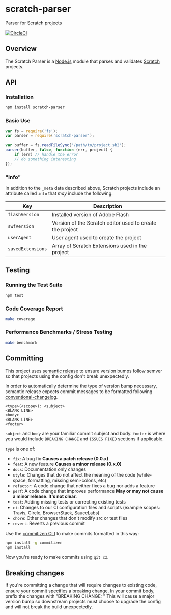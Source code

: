 # scratch-parser

Parser for Scratch projects

[![CircleCI](https://circleci.com/gh/LLK/scratch-parser.svg?style=shield)](https://app.circleci.com/pipelines/github/LLK/scratch-parser?branch=master)

## Overview

The Scratch Parser is a [Node.js](https://nodejs.org) module that parses and validates
[Scratch](https://scratch.mit.edu) projects.

## API

### Installation

```sh
npm install scratch-parser
```

### Basic Use

```js
var fs = require('fs');
var parser = require('scratch-parser');

var buffer = fs.readFileSync('/path/to/project.sb2');
parser(buffer, false, function (err, project) {
    if (err) // handle the error
    // do something interesting
});
```

### "Info"

In addition to the `_meta` data described above, Scratch projects include an attribute called `info` that *may*
include the following:

| Key               | Description                                              |
| ----------------- | -------------------------------------------------------- |
| `flashVersion`    | Installed version of Adobe Flash                         |
| `swfVersion`      | Version of the Scratch editor used to create the project |
| `userAgent`       | User agent used to create the project                    |
| `savedExtensions` | Array of Scratch Extensions used in the project          |

## Testing

### Running the Test Suite

```sh
npm test
```

### Code Coverage Report

```sh
make coverage
```

### Performance Benchmarks / Stress Testing

```sh
make benchmark
```

## Committing

This project uses [semantic release](https://github.com/semantic-release/semantic-release)
to ensure version bumps follow semver so that projects using the config don't
break unexpectedly.

In order to automatically determine the type of version bump necessary, semantic
release expects commit messages to be formatted following
[conventional-changelog](https://github.com/bcoe/conventional-changelog-standard/blob/master/convention.md).

```text
<type>(<scope>): <subject>
<BLANK LINE>
<body>
<BLANK LINE>
<footer>
```

`subject` and `body` are your familiar commit subject and body. `footer` is
where you would include `BREAKING CHANGE` and `ISSUES FIXED` sections if
applicable.

`type` is one of:

* `fix`: A bug fix **Causes a patch release (0.0.x)**
* `feat`: A new feature **Causes a minor release (0.x.0)**
* `docs`: Documentation only changes
* `style`: Changes that do not affect the meaning of the code (white-space, formatting, missing semi-colons, etc)
* `refactor`: A code change that neither fixes a bug nor adds a feature
* `perf`: A code change that improves performance **May or may not cause a minor release. It's not clear.**
* `test`: Adding missing tests or correcting existing tests
* `ci`: Changes to our CI configuration files and scripts (example scopes: Travis, Circle, BrowserStack, SauceLabs)
* `chore`: Other changes that don't modify src or test files
* `revert`: Reverts a previous commit

Use the [commitizen CLI](https://github.com/commitizen/cz-cli) to make commits
formatted in this way:

```sh
npm install -g commitizen
npm install
```

Now you're ready to make commits using `git cz`.

## Breaking changes

If you're committing a change that will require changes to existing code, ensure
your commit specifies a breaking change.  In your commit body, prefix the changes with "BREAKING CHANGE: "
This will cause a major version bump so downstream projects must choose to upgrade
the config and will not break the build unexpectedly.
